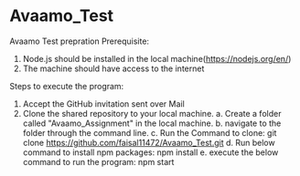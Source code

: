 # Avaamo_Test
Avaamo Test prepration
Prerequisite:
1. Node.js should be installed in the local machine(https://nodejs.org/en/)
2. The machine should have access to the internet

Steps to execute the program:
1. Accept the GitHub invitation sent over Mail
2. Clone the shared repository to your local machine.
    a. Create a folder called "Avaamo_Assignment" in the local machine.
    b. navigate to the folder through the command line.
    c. Run the Command to clone: 
            git clone https://github.com/faisal11472/Avaamo_Test.git
    d. Run below command to install npm  packages:
            npm install
    e. execute the below command to run the program:
            npm start
